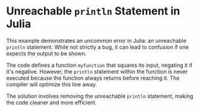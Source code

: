 # Unreachable `println` Statement in Julia

This example demonstrates an uncommon error in Julia: an unreachable `println` statement.  While not strictly a bug, it can lead to confusion if one expects the output to be shown.

The code defines a function `myfunction` that squares its input, negating it if it's negative. However, the `println` statement within the function is never executed because the function always returns before reaching it.  The compiler will optimize this line away.

The solution involves removing the unreachable `println` statement, making the code cleaner and more efficient.